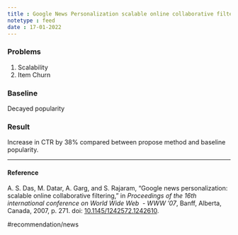 ```yaml
---
title : Google News Personalization scalable online collaborative filtering
notetype : feed
date : 17-01-2022
---
```



### Problems
1. Scalability
2. Item Churn


### Baseline

Decayed popularity


### Result

Increase in CTR by 38% compared between propose method and baseline popularity.

---

#### Reference

A. S. Das, M. Datar, A. Garg, and S. Rajaram, “Google news personalization: scalable online collaborative filtering,” in _Proceedings of the 16th international conference on World Wide Web  - WWW ’07_, Banff, Alberta, Canada, 2007, p. 271. doi: [10.1145/1242572.1242610](https://doi.org/10.1145/1242572.1242610).


#recommendation/news 